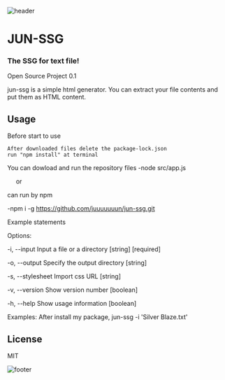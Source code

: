 ![header](https://capsule-render.vercel.app/api?type=waving&color=gradient&height=400&section=header&text=OSD600-Release0.1&animation=fadeIn&fontSize=90)

# JUN-SSG
### The SSG for text file!

Open Source Project 0.1

jun-ssg is a simple html generator.
You can extract your file contents and put them as HTML content.

## Usage

Before start to use

    After downloaded files delete the package-lock.json
    run "npm install" at terminal

You can dowload and run the repository files
-node src/app.js

&nbsp;&nbsp;&nbsp;&nbsp;&nbsp;or

can run by npm

-npm i -g https://github.com/juuuuuuun/jun-ssg.git

Example statements

Options:

  -i, --input       Input a file or a directory              [string] [required]

  -o, --output      Specify the output directory                        [string]

  -s, --stylesheet  Import css URL                                      [string]

  -v, --version     Show version number                                [boolean]
  
  -h, --help        Show usage information                             [boolean]

Examples:
  After install my package, jun-ssg -i 'Silver Blaze.txt'

## License

MIT

![footer](https://capsule-render.vercel.app/api?type=waving&color=auto&height=500&section=footer&text=Jun%20Song&desc=Student%20of%20Seneca%20College&animation=fadeIn&fontSize=70)